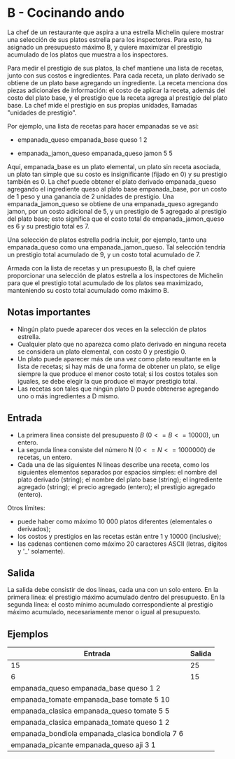 # B - Cocinando ando

La chef de un restaurante que aspira a una estrella Michelin quiere mostrar una selección de sus platos estrella para los inspectores. Para esto, ha asignado un presupuesto máximo B, y quiere maximizar el prestigio acumulado de los platos que muestra a los inspectores.

Para medir el prestigio de sus platos, la chef mantiene una lista de recetas, junto con sus costos e ingredientes. Para cada receta, un plato derivado se obtiene de un plato base agregando un ingrediente. La receta menciona dos piezas adicionales de información: el costo de aplicar la receta, además del costo del plato base, y el prestigio que la receta agrega al prestigio del plato base. La chef mide el prestigio en sus propias unidades, llamadas "unidades de prestigio".

Por ejemplo, una lista de recetas para hacer empanadas se ve así:

* empanada_queso empanada_base queso 1 2

* empanada_jamon_queso empanada_queso jamon 5 5

Aquí, empanada_base es un plato elemental, un plato sin receta asociada, un plato tan simple que su costo es insignificante (fijado en 0) y su prestigio también es 0. La chef puede obtener el plato derivado empanada_queso agregando el ingrediente queso al plato base empanada_base, por un costo de 1 peso y una ganancia de 2 unidades de prestigio. Una empanada_jamon_queso se obtiene de una empanada_queso agregando jamon, por un costo adicional de 5, y un prestigio de 5 agregado al prestigio del plato base; esto significa que el costo total de empanada_jamon_queso es 6 y su prestigio total es 7.

Una selección de platos estrella podría incluir, por ejemplo, tanto una empanada_queso como una empanada_jamon_queso. Tal selección tendría un prestigio total acumulado de 9, y un costo total acumulado de 7.

Armada con la lista de recetas y un presupuesto B, la chef quiere proporcionar una selección de platos estrella a los inspectores de Michelin para que el prestigio total acumulado de los platos sea maximizado, manteniendo su costo total acumulado como máximo B.

## Notas importantes

* Ningún plato puede aparecer dos veces en la selección de platos estrella.
* Cualquier plato que no aparezca como plato derivado en ninguna receta se considera un plato elemental, con costo 0 y prestigio 0.
* Un plato puede aparecer más de una vez como plato resultante en la lista de recetas; si hay más de una forma de obtener un plato, se elige siempre la que produce el menor costo total; si los costos totales son iguales, se debe elegir la que produce el mayor prestigio total.
* Las recetas son tales que ningún plato D puede obtenerse agregando uno o más ingredientes a D mismo.

## Entrada

* La primera línea consiste del presupuesto $B$ $(0 <= B <= 10000)$, un entero.
* La segunda línea consiste del número N $(0 <= N <= 1000000)$ de recetas, un entero.
* Cada una de las siguientes N líneas describe una receta, como los siguientes elementos separados por espacios simples: el nombre del plato derivado (string); el nombre del plato base (string); el ingrediente agregado (string); el precio agregado (entero); el prestigio agregado (entero).


Otros límites:

* puede haber como máximo 10 000 platos diferentes (elementales o derivados);
* los costos y prestigios en las recetas están entre 1 y 10000 (inclusive);
* las cadenas contienen como máximo 20 caracteres ASCII (letras, dígitos y '_' solamente).

## Salida

La salida debe consistir de dos líneas, cada una con un solo entero. En la primera línea: el prestigio máximo acumulado dentro del presupuesto. En la segunda línea: el costo mínimo acumulado correspondiente al prestigio máximo acumulado, necesariamente menor o igual al presupuesto.

## Ejemplos

|Entrada|Salida|
|-|-|
|15|25|
|6|15|
|empanada_queso empanada_base queso 1 2||
|empanada_tomate empanada_base tomate 5 10||
|empanada_clasica empanada_queso tomate 5 5||
|empanada_clasica empanada_tomate queso 1 2||
|empanada_bondiola empanada_clasica bondiola 7 6||
|empanada_picante empanada_queso aji 3 1||

